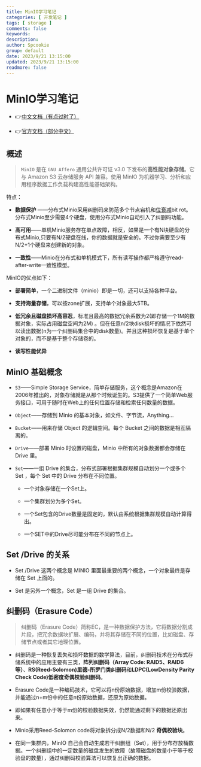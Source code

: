```yaml
---
title: MinIO学习笔记
categories: [ 开发笔记 ]
tags: [ storage ]
comments: false
keywords:
description:
author: Spcookie
group: default
date: 2023/9/21 13:15:00
updated: 2023/9/21 13:15:00
readmore: false
---
```


# MinIO学习笔记

* 👉[中文文档（有点过时了）](https://minio.org.cn/index4.shtml)

* 👉[官方文档（部分中文）](https://www.minio.org.cn/docs/minio/linux/index.html)

## 概述

> `MinIO` 是在 `GNU Affero` 通用公共许可证 v3.0 下发布的**高性能对象存储**。它与 Amazon S3 云存储服务 API 兼容。使用 MinIO
> 为机器学习、分析和应用程序数据工作负载构建高性能基础架构。

特点：

* **数据保护**
  ——分布式Minio采用纠删码来防范多个节点宕机和[位衰减](https://baike.baidu.com/item/%E4%BD%8D%E8%A1%B0%E5%87%8F)bit
  rot。分布式Minio至少需要4个硬盘，使用分布式Minio自动引入了纠删码功能。

* **高可用**——单机Minio服务存在单点故障，相反，如果是一个有N块硬盘的分布式Minio,只要有N/2硬盘在线，你的数据就是安全的。不过你需要至少有N/2+1个硬盘来创建新的对象。

* **一致性**——Minio在分布式和单机模式下，所有读写操作都严格遵守read-after-write一致性模型。

MinIO的优点如下：

* **部署简单**，一个二进制文件（minio）即是一切，还可以支持各种平台。

* **支持海量存储**，可以按zone扩展，支持单个对象最大5TB。

* **低冗余且磁盘损坏高容忍**，标准且最高的数据冗余系数为2(即存储一个1M的数据对象，实际占用磁盘空间为2M)
  。但在任意n/2块disk损坏的情况下依然可以读出数据(n为一个纠删码集合中的disk数量)。并且这种损坏恢复是基于单个对象的，而不是基于整个存储卷的。

* **读写性能优异**

## MinIO 基础概念

* `S3`——Simple Storage Service，简单存储服务，这个概念是Amazon在2006年推出的，对象存储就是从那个时候诞生的。S3提供了一个简单Web服务接口，可用于随时在Web上的任何位置存储和检索任何数量的数据。

* `Object`——存储到 Minio 的基本对象，如文件、字节流，Anything...

* `Bucket`——用来存储 Object 的逻辑空间。每个 Bucket 之间的数据是相互隔离的。

* `Drive`——部署 Minio 时设置的磁盘，Minio 中所有的对象数据都会存储在 Drive 里。

* `Set`——一组 Drive 的集合，分布式部署根据集群规模自动划分一个或多个 Set ，每个 Set 中的 Drive 分布在不同位置。

    * 一个对象存储在一个Set上。

    * 一个集群划分为多个Set。

    * 一个Set包含的Drive数量是固定的，默认由系统根据集群规模自动计算得出。

    * 一个SET中的Drive尽可能分布在不同的节点上。

## Set /Drive 的关系

* Set /Drive 这两个概念是 MINIO 里面最重要的两个概念，一个对象最终是存储在 Set 上面的。

* Set 是另外一个概念，Set 是一组 Drive 的集合。

## 纠删码（Erasure Code）

> 纠删码（Erasure Code）简称EC，是一种数据保护方法，它将数据分割成片段，把冗余数据块扩展、编码，并将其存储在不同的位置，比如磁盘、存储节点或者其它地理位置。

* 纠删码是一种恢复丢失和损坏数据的数学算法，目前，纠删码技术在分布式存储系统中的应用主要有三类，**阵列纠删码（Array Code:
  RAID5、RAID6等）**、**RS(Reed-Solomon)里德-所罗门类纠删码**和**LDPC(LowDensity Parity Check Code)低密度奇偶校验纠删码**。

* Erasure Code是一种编码技术，它可以将n份原始数据，增加m份校验数据，并能通过n+m份中的任意n份原始数据，还原为原始数据。

* 即如果有任意小于等于m份的校验数据失效，仍然能通过剩下的数据还原出来。

* Minio采用Reed-Solomon code将对象拆分成N/2数据和N/2 **奇偶校验块**。

* 在同一集群内，MinIO 自己会自动生成若干纠删组（Set），用于分布存放桶数据。一个纠删组中的一定数量的磁盘发生的故障（故障磁盘的数量小于等于校验盘的数量），通过纠删码校验算法可以恢复出正确的数据。

